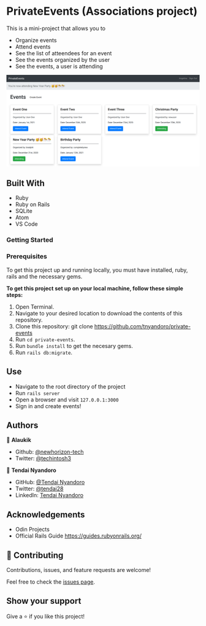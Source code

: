 # PrivateEvents (Associations project)

This is a mini-project that allows you to

- Organize events
- Attend events
- See the list of atteendees for an event
- See the events organized by the user
- See the events, a user is attending

![screenshot](./img/screenshot.png)

## Built With

- Ruby
- Ruby on Rails
- SQLite
- Atom
- VS Code

### Getting Started

### Prerequisites

To get this project up and running locally, you must have installed, ruby, rails and the necessary gems.

**To get this project set up on your local machine, follow these simple steps:**

1. Open Terminal.
2. Navigate to your desired location to download the contents of this repository.
3. Clone this repository: git clone https://github.com/tnyandoro/private-events
4. Run ```cd private-events```.
5. Run ```bundle install``` to get the necesary gems.
6. Run `rails db:migrate`.

## Use

- Navigate to the root directory of the project
- Run `rails server`
- Open a browser and visit `127.0.0.1:3000`
- Sign in and create events!


## Authors

👤 **Alaukik**

- Github: [@newhorizon-tech](https://github.com/newhorizon-tech)
- Twitter: [@techintosh3](https://twitter.com/techintosh3)

👤 **Tendai Nyandoro**

- GitHub: [@Tendai Nyandoro](https://github.com/tnyandoro)
- Twitter: [@tendai28](https://twitter.com/tendai28)
- LinkedIn: [Tendai Nyandoro](https://www.linkedin.com/in/tendai-nyandoro/)

## Acknowledgements

- Odin Projects
- Official Rails Guide https://guides.rubyonrails.org/

## 🤝 Contributing

Contributions, issues, and feature requests are welcome!

Feel free to check the [issues page](https://github.com/tnyandoro/private-events/issues).

## Show your support

Give a ⭐️ if you like this project!
